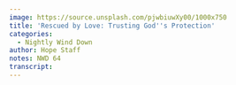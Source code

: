 ```yaml
---
image: https://source.unsplash.com/pjwbiuwXy00/1000x750
title: 'Rescued by Love: Trusting God''s Protection'
categories:
  - Nightly Wind Down
author: Hope Staff
notes: NWD 64
transcript:
---
```

